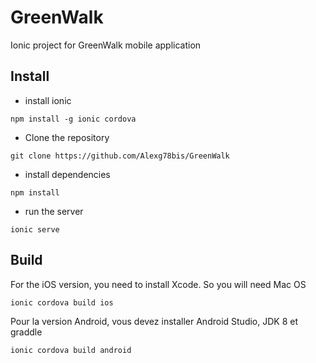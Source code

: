 # GreenWalk
Ionic project for GreenWalk mobile application

## Install
- install ionic
```
npm install -g ionic cordova
```

- Clone the repository
```
git clone https://github.com/Alexg78bis/GreenWalk
```

- install dependencies
```
npm install
```

- run the server
```
ionic serve
```

## Build 
For the iOS version, you need to install Xcode. So you will need Mac OS
```
ionic cordova build ios
```

Pour la version Android, vous devez installer Android Studio, JDK 8 et graddle
```
ionic cordova build android


